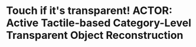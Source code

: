 # Touch if it's transparent! ACTOR: Active Tactile-based Category-Level Transparent Object Reconstruction
